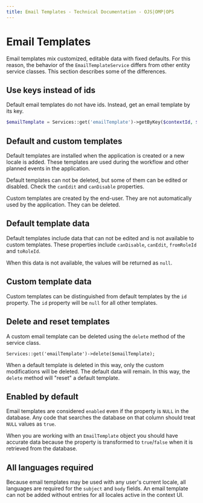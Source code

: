 ```yaml
---
title: Email Templates - Technical Documentation - OJS|OMP|OPS
---
```


# Email Templates

Email templates mix customized, editable data with fixed defaults. For this reason, the behavior of the `EmailTemplateService` differs from other entity service classes. This section describes some of the differences.

## Use keys instead of ids

Default email templates do not have ids. Instead, get an email template by its key.

```php
$emailTemplate = Services::get('emailTemplate')->getByKey($contextId, $key);
```

## Default and custom templates

Default templates are installed when the application is created or a new locale is added. These templates are used during the workflow and other planned events in the application.

Default templates can not be deleted, but some of them can be edited or disabled. Check the `canEdit` and `canDisable` properties.

Custom templates are created by the end-user. They are not automatically used by the application. They can be deleted.

## Default template data

Default templates include data that can not be edited and is not available to custom templates. These properties include `canDisable`, `canEdit`, `fromRoleId` and `toRoleId`.

When this data is not available, the values will be returned as `null`.

## Custom template data

Custom templates can be distinguished from default templates by the `id` property. The `id` property will be `null` for all other templates.

## Delete and reset templates

A custom email template can be deleted using the `delete` method of the service class.

```
Services::get('emailTemplate')->delete($emailTemplate);
```

When a default template is deleted in this way, only the custom modifications will be deleted. The default data will remain. In this way, the `delete` method will "reset" a default template.

## Enabled by default

Email templates are considered `enabled` even if the property is `NULL` in the database. Any code that searches the database on that column should treat `NULL` values as `true`.

When you are working with an `EmailTemplate` object you should have accurate data because the property is transformed to `true`/`false` when it is retrieved from the database.

## All languages required

Because email templates may be used with any user's current locale, all languages are required for the `subject` and `body` fields. An email template can not be added without entries for all locales active in the context UI.